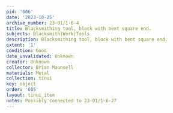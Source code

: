 ```yaml
---
pid: '606'
date: '2023-10-25'
archive_number: 23-01/1-6-4
title: Blacksmithing tool, block with bent square end.
subjects: Blacksmith|Work|Tools
description: Blacksmithing tool, block with bent square end.
extent: '1'
condition: Good
date_unvalidated: Unknown
creator: Unknown
collector: Brian Maunsell
materials: Metal
collection: tinui
key: object
order: '605'
layout: tinui_item
notes: Possibly connected to 23-01/1-6-27
---
```

